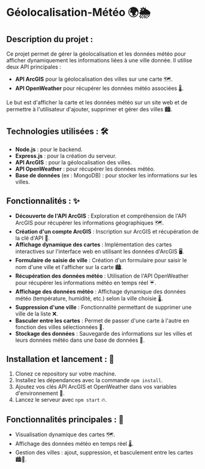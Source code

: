 # Géolocalisation-Météo 🌍🌦️

## Description du projet :
Ce projet permet de gérer la géolocalisation et les données météo pour afficher dynamiquement les informations liées à une ville donnée. Il utilise deux API principales :
- **API ArcGIS** pour la géolocalisation des villes sur une carte 🗺️.
- **API OpenWeather** pour récupérer les données météo associées 🌡️.

Le but est d'afficher la carte et les données météo sur un site web et de permettre à l'utilisateur d'ajouter, supprimer et gérer des villes 🏙️.

## Technologies utilisées : 🛠️
- **Node.js** : pour le backend.
- **Express.js** : pour la création du serveur.
- **API ArcGIS** : pour la géolocalisation des villes.
- **API OpenWeather** : pour récupérer les données météo.
- **Base de données** (ex : MongoDB) : pour stocker les informations sur les villes.

## Fonctionnalités : ✨
- **Découverte de l'API ArcGIS** : Exploration et compréhension de l'API ArcGIS pour récupérer les informations géographiques 🗺️.
- **Création d'un compte ArcGIS** : Inscription sur ArcGIS et récupération de la clé d'API 🔑.
- **Affichage dynamique des cartes** : Implémentation des cartes interactives sur l'interface web en utilisant les données d'ArcGIS 🖥️.
- **Formulaire de saisie de ville** : Création d'un formulaire pour saisir le nom d'une ville et l'afficher sur la carte 🏙️.
- **Récupération des données météo** : Utilisation de l'API OpenWeather pour récupérer les informations météo en temps réel ☔.
- **Affichage des données météo** : Affichage dynamique des données météo (température, humidité, etc.) selon la ville choisie 🌡️.
- **Suppression d'une ville** : Fonctionnalité permettant de supprimer une ville de la liste ❌.
- **Basculer entre les cartes** : Permet de passer d'une carte à l'autre en fonction des villes sélectionnées 🔄.
- **Stockage des données** : Sauvegarde des informations sur les villes et leurs données météo dans une base de données 💾.

## Installation et lancement : 🚀
1. Clonez ce repository sur votre machine.
2. Installez les dépendances avec la commande `npm install`.
3. Ajoutez vos clés API ArcGIS et OpenWeather dans vos variables d'environnement 🔑.
4. Lancez le serveur avec `npm start` 🔥.

## Fonctionnalités principales : 🎯
- Visualisation dynamique des cartes 🗺️.
- Affichage des données météo en temps réel 🌡️.
- Gestion des villes : ajout, suppression, et basculement entre les cartes 🏙️🔄.
